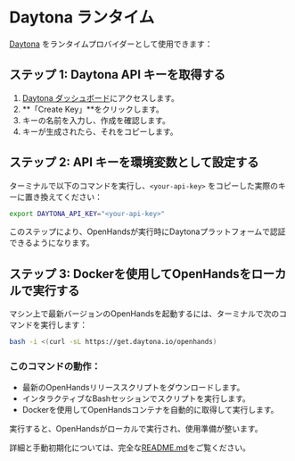 # Daytona ランタイム

[Daytona](https://www.daytona.io/) をランタイムプロバイダーとして使用できます：

## ステップ 1: Daytona API キーを取得する
1. [Daytona ダッシュボード](https://app.daytona.io/dashboard/keys)にアクセスします。
2. **「Create Key」**をクリックします。
3. キーの名前を入力し、作成を確認します。
4. キーが生成されたら、それをコピーします。

## ステップ 2: API キーを環境変数として設定する
ターミナルで以下のコマンドを実行し、`<your-api-key>` をコピーした実際のキーに置き換えてください：
```bash
export DAYTONA_API_KEY="<your-api-key>"
```

このステップにより、OpenHandsが実行時にDaytonaプラットフォームで認証できるようになります。

## ステップ 3: Dockerを使用してOpenHandsをローカルで実行する
マシン上で最新バージョンのOpenHandsを起動するには、ターミナルで次のコマンドを実行します：
```bash
bash -i <(curl -sL https://get.daytona.io/openhands)
```

### このコマンドの動作：
- 最新のOpenHandsリリーススクリプトをダウンロードします。
- インタラクティブなBashセッションでスクリプトを実行します。
- Dockerを使用してOpenHandsコンテナを自動的に取得して実行します。

実行すると、OpenHandsがローカルで実行され、使用準備が整います。

詳細と手動初期化については、完全な[README.md](https://github.com/All-Hands-AI/OpenHands/blob/main/openhands/runtime/impl/daytona/README.md)をご覧ください。
